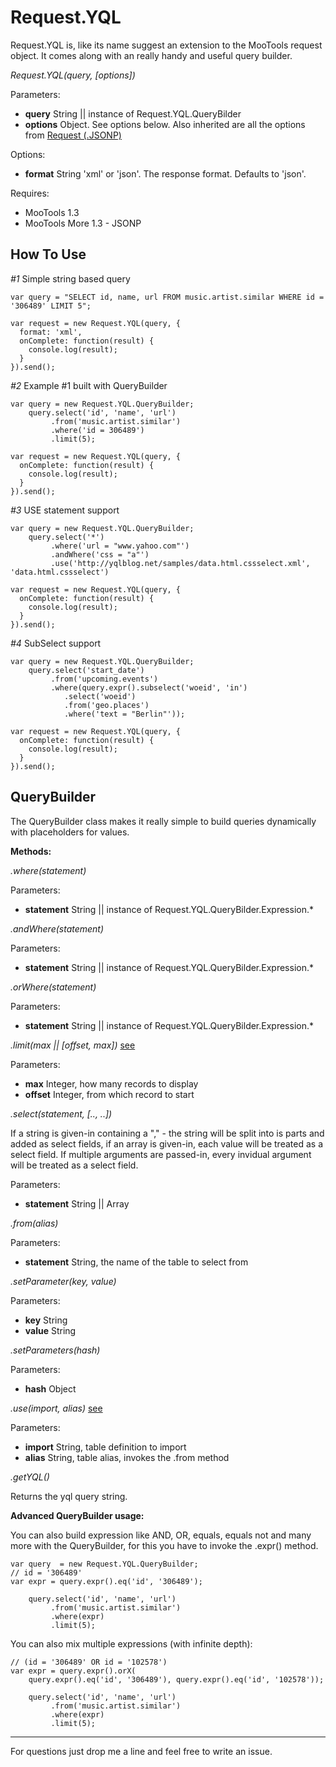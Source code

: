Request.YQL
=================

Request.YQL is, like its name suggest an extension to the MooTools request object. It comes along with an really handy and useful query builder.


*Request.YQL(query, [options])*

Parameters:

  - **query** String || instance of Request.YQL.QueryBilder
  - **options** Object. See options below. Also inherited are all the options from [Request (.JSONP)][1]  

Options:

  - **format** String 'xml' or 'json'. The response format. Defaults to 'json'.

Requires:

  - MooTools 1.3
  - MooTools More 1.3 - JSONP 

How To Use
--------

*#1* Simple string based query

    var query = "SELECT id, name, url FROM music.artist.similar WHERE id = '306489' LIMIT 5";
    
    var request = new Request.YQL(query, {
      format: 'xml',
      onComplete: function(result) {
        console.log(result);
      }
    }).send();


*#2* Example #1 built with QueryBuilder

    var query = new Request.YQL.QueryBuilder;
        query.select('id', 'name', 'url')
             .from('music.artist.similar')
             .where('id = 306489')
             .limit(5);
              
    var request = new Request.YQL(query, {
      onComplete: function(result) {
        console.log(result);
      }
    }).send();   


*#3* USE statement support

    var query = new Request.YQL.QueryBuilder;
        query.select('*')
             .where('url = "www.yahoo.com"')
             .andWhere('css = "a"')
             .use('http://yqlblog.net/samples/data.html.cssselect.xml', 'data.html.cssselect')
              
    var request = new Request.YQL(query, {
      onComplete: function(result) {
        console.log(result);
      }
    }).send(); 

*#4* SubSelect support

    var query = new Request.YQL.QueryBuilder;
        query.select('start_date')
             .from('upcoming.events')
             .where(query.expr().subselect('woeid', 'in')
                .select('woeid')
                .from('geo.places')
                .where('text = "Berlin"'));
              
    var request = new Request.YQL(query, {
      onComplete: function(result) {
        console.log(result);
      }
    }).send();  


QueryBuilder
------------

The QueryBuilder class makes it really simple to build queries dynamically with placeholders for values.

**Methods:**

*.where(statement)*

Parameters:

  - **statement** String || instance of Request.YQL.QueryBilder.Expression.*

*.andWhere(statement)*

Parameters:

  - **statement** String || instance of Request.YQL.QueryBilder.Expression.*


*.orWhere(statement)*

Parameters:

  - **statement** String || instance of Request.YQL.QueryBilder.Expression.*

*.limit(max || [offset, max])* [see][2]

Parameters:

  - **max** Integer, how many records to display
  - **offset** Integer, from which record to start

*.select(statement, [.., ..])*


If a string is given-in containing a "," - the string will be split into is parts and added as select fields, if an array is given-in, each value will be treated as a select field. If multiple arguments are passed-in, every invidual argument will be treated as a select field.

Parameters:

  - **statement** String || Array


*.from(alias)*

Parameters:

  - **statement** String, the name of the table to select from


*.setParameter(key, value)*

Parameters:

  - **key** String
  - **value** String

*.setParameters(hash)*

Parameters:

  - **hash** Object

*.use(import, alias)* [see][3]

Parameters:

  - **import** String, table definition to import
  - **alias** String, table alias, invokes the .from method

*.getYQL()*

Returns the yql query string.


**Advanced QueryBuilder usage:**

You can also build expression like AND, OR, equals, equals not and many more with the QueryBuilder, for this you have to invoke the .expr() method.

    var query  = new Request.YQL.QueryBuilder;
    // id = '306489'
    var expr = query.expr().eq('id', '306489'); 

        query.select('id', 'name', 'url')
             .from('music.artist.similar')
             .where(expr)
             .limit(5);

You can also mix multiple expressions (with infinite depth):

    // (id = '306489' OR id = '102578')
    var expr = query.expr().orX(
        query.expr().eq('id', '306489'), query.expr().eq('id', '102578')); 

        query.select('id', 'name', 'url')
             .from('music.artist.similar')
             .where(expr)
             .limit(5);

----

For questions just drop me a line and feel free to write an issue.


  [1]: http://mootools.net/docs/more/Request/Request.JSONP
  [2]: http://php.about.com/od/mysqlcommands/g/Limit_sql.htm
  [3]: http://developer.yahoo.com/yql/guide/yql-opentables-import.html

